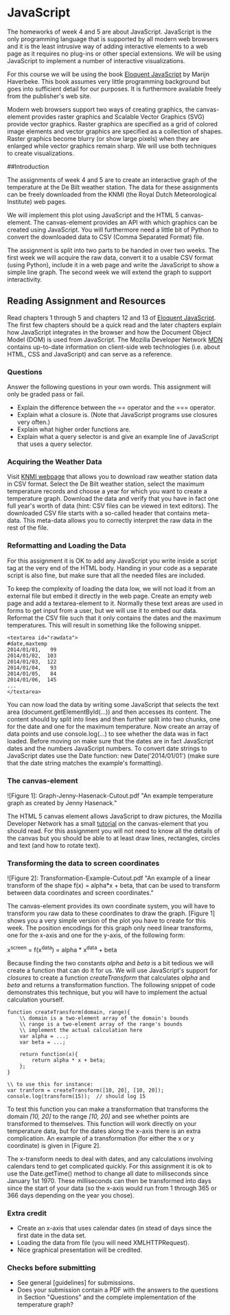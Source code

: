 # JavaScript

The homeworks of week 4 and 5 are about JavaScript. JavaScript is the only programming language that is supported by
all modern web browsers and it is the least intrusive way of adding 
interactive elements to a web page as it requires no plug-ins or other
special extensions. We will be using JavaScript to implement a number of
interactive visualizations.

For this course we will be using the book [Eloquent JavaScript] by 
Marijn Haverbeke. This book assumes very little programming background but
goes into sufficient detail for our purposes. It is furthermore available
freely from the publisher's web site. 

Modern web browsers support two ways of creating graphics, the 
canvas-element provides raster graphics and Scalable Vector
Graphics (SVG) provide vector graphics. Raster graphics are specified as
a grid of colored image elements and vector graphics are specified as
a collection of shapes. Raster graphics become blurry (or show large
pixels) when they are enlarged while vector graphics remain sharp. We will
use both techniques to create visualizations.

[Eloquent JavaScript]: http://eloquentjavascript.net/

##Introduction


The assignments of week 4 and 5 are to create an interactive graph of
the temperature at the De Bilt weather station. The data for these
assignments can be freely downloaded from the KNMI (the Royal Dutch
Meteorological Institute) web pages.

We will implement this plot using JavaScript and the HTML 5 
canvas-element. The canvas-element provides an
API with which graphics can be created using JavaScript. You will
furthermore need a little bit of Python to convert the downloaded
data to CSV (Comma Separated Format) file. 

The assignment is split into two parts to be handed in over two
weeks. The first week we will acquire the raw data, convert it to
a usable CSV format (using Python), include it in a web page and
write the JavaScript to show a simple line graph. The second week
we will extend the graph to support interactivity.


## Reading Assignment and Resources

Read chapters 1 through 5 and chapters 12 and 13 of [Eloquent 
JavaScript]. The first few chapters should be a quick read and the later chapters
explain how JavaScript integrates in the browser and how the Document
Object Model (DOM) is used from JavaScript. The Mozilla Developer 
Network [MDN] contains up-to-date information on client-side web technologies (i.e. about HTML,
CSS and JavaScript) and can serve as a reference. 

[MDN]: https://developer.mozilla.org


### Questions
Answer the following questions in your own words. This assignment will
only be graded pass or fail.
* Explain the difference between the == operator and the === operator.
* Explain what a closure is. (Note that JavaScript programs use closures very often.)
* Explain what higher order functions are.
* Explain what a query selector is and give an example line of JavaScript that uses a query selector.



### Acquiring the Weather Data
Visit [KNMI webpage] that allows you to download raw weather station data in
CSV format. Select the De Bilt weather station, select the maximum temperature
records and choose a year for which you want to create a temperature 
graph. Download the data and verify that you have in fact one full year's
worth of data (hint: CSV files can be viewed in text editors). The downloaded 
CSV file starts with a so-called header that contains meta-data. This
meta-data allows you to correctly interpret the raw data in the rest of the file.

[KNMI webpage]: http://www.knmi.nl/climatology/daily\_data/selection.cgi


### Reformatting and Loading the Data

For this assignment it is OK to add any JavaScript you write inside a script
tag at the very end of the HTML body. Handing in your code as a separate
script is also fine, but make sure that all the needed files are included.

To keep the complexity of loading the data low, we will not load it 
from an external file but embed it directly in the web page.
Create an empty web page and add a textarea-element to it. Normally 
these text areas are used in forms to get input from a user, but we will use
it to embed our data. Reformat the CSV file such that it only contains the
dates and the maximum temperatures. This will result in something like the
following snippet.

	<textarea id="rawdata">
	#date,maxtemp
	2014/01/01,   99  
	2014/01/02,  103 
	2014/01/03,  122 
	2014/01/04,   93  
	2014/01/05,   84  
	2014/01/06,  145 
	...
	</textarea>


You can now load the data by writing some JavaScript that selects
the text area (document.getElementById(...)) and then 
accesses its content. The content should by split 
into lines and then further split into two chunks, one for the date and
one for the maximum temperature. Now create an array of data points 
and use console.log(...) to see whether the data was in fact
loaded. Before moving on make sure that the dates are in fact JavaScript
dates and the numbers JavaScript numbers. To convert date strings to
JavaScript dates use the Date function:
new Date('2014/01/01') (make sure that the date string
matches the example's formatting).

### The canvas-element

![Figure 1]: Graph-Jenny-Hasenack-Cutout.pdf "An example temperature graph as created by Jenny Hasenack."


The HTML 5 canvas element allows JavaScript to draw pictures, the Mozilla
Developer Network has a small [tutorial] on the canvas-element that you should read. For this assignment you
will not need to know all the details of the canvas but you should be able 
to at least draw lines, rectangles, circles and text (and how to rotate text).

[tutorial]: https://developer.mozilla.org/en-US/docs/Web/API/Canvas\_API/Tutorial

### Transforming the data to screen coordinates


![Figure 2]: Transformation-Example-Cutout.pdf "An example of a linear transform of the shape f(x) = alpha*x + beta, that can be used to transform between data coordinates and screen coordinates."


The canvas-element provides its own coordinate system, you will have
to transform you raw data to these coordinates to draw the graph. [Figure 1] shows you a very simple version of the plot you have to
create for this week. The position encodings for this graph only need linear
transforms, one for the x-axis and one for the y-axis, of the following form:

x<sup>screen</sup> = f(x<sup>data</sup>) = alpha * x<sup>data</sup> + beta 


Because finding the two constants *alpha* and *beta* is a bit tedious we 
will create a function that can do it for us. We will use JavaScript's 
support for *closures* to create a function *createTransform*
that calculates *alpha* and *beta* and returns a transformation function. The
following snippet of code demonstrates this technique, but you will have to
implement the actual calculation yourself.

	function createTransform(domain, range){
		\\ domain is a two-element array of the domain's bounds
		\\ range is a two-element array of the range's bounds
		\\ implement the actual calculation here
		var alpha = ...;
		var beta = ...;

		return function(x){
			return alpha * x + beta;
		};
	}

	\\ to use this for instance:
	var tranform = createTransform([10, 20], [10, 20]);
	console.log(transform(15));  // should log 15

To test this function you can make a transformation that transforms the 
domain *[10, 20]* to the range *[10, 20]* and see whether points are
transformed to themselves. This function will work directly on your 
temperature data, but for the dates along the x-axis there is an extra 
complication. An example of a transformation (for either the x or y 
coordinate) is given in [Figure 2].



The x-transform needs to deal with dates, and any calculations involving
calendars tend to get complicated quickly. For this assignment it is ok
to use the Date.getTime() method to change all date
to milliseconds since January 1st 1970. These milliseconds can
then be transformed into days since the start of your data (so the x-axis
would run from 1 through 365 or 366 days depending on the year you chose).

### Extra credit
* Create an x-axis that uses calendar dates (in stead of days since the first date in the data set.
* Loading the data from file (you will need XMLHTTPRequest).
* Nice graphical presentation will be credited.



### Checks before submitting


* See general [guidelines] for submissions.
* Does your submission contain a PDF with the answers to the 
          questions in Section "Questions" and the complete
          implementation of the temperature graph?

[guidlines]: guidlines.pdf
